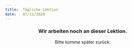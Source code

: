 ```yaml
---
title:  Tägliche Lektion
date:   07/11/2020
---
```


### <center>Wir arbeiten noch an dieser Lektion.</center>
<center>Bitte komme später zurück.</center>
